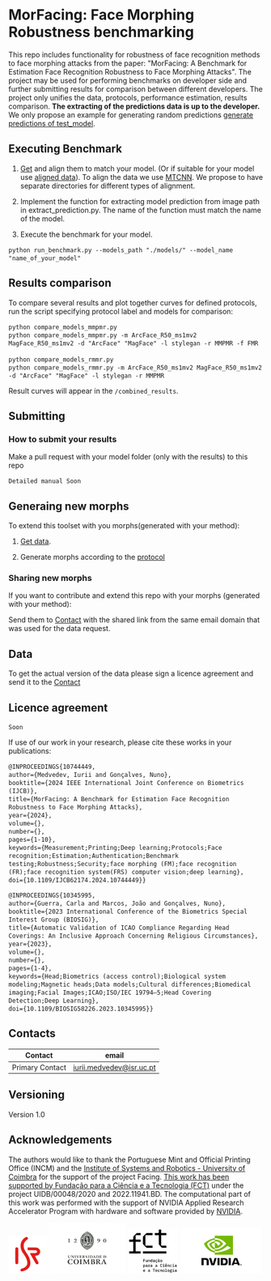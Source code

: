 # MorFacing: Face Morphing Robustness benchmarking

This repo includes functionality for robustness of face recognition methods to face morphing attacks from the paper: "MorFacing: A Benchmark for Estimation Face Recognition Robustness to Face Morphing Attacks".
The project may be used for performing benchmarks on developer side and further submitting results for comparison between different developers.
The project only unifies the data, protocols, performance estimation, results comparison. 
**The extracting of the predictions data is up to the developer.**
We only propose an example for generating random predictions [generate predictions of test_model](./mf_utils/generate_predictions_test_model.py).

## Executing Benchmark

1. [Get](#Data) and align them to match your model.
(Or if suitable for your model use [aligned data](#Data)). 
To align the data we use [MTCNN](https://github.com/ipazc/mtcnn).
We propose to have separate directories for different types of alignment.

2. Implement the function for extracting model prediction from image path in extract_prediction.py. 
The name of the function must match the name of the model.

3. Execute the benchmark for your model.
```
python run_benchmark.py --models_path "./models/" --model_name "name_of_your_model" 

```

## Results comparison

To compare several results and plot together curves for defined protocols, run 
the script specifying protocol label and models for comparison:
```
python compare_models_mmpmr.py  
python compare_models_mmpmr.py -m ArcFace_R50_ms1mv2 MagFace_R50_ms1mv2 -d "ArcFace" "MagFace" -l stylegan -r MMPMR -f FMR

python compare_models_rmmr.py  
python compare_models_rmmr.py -m ArcFace_R50_ms1mv2 MagFace_R50_ms1mv2 -d "ArcFace" "MagFace" -l stylegan -r MMPMR

```

Result curves will appear in the ```/combined_results```.


## Submitting
### How to submit your results

Make a pull request with your model folder (only with the results) to this repo
  
 ```
 Detailed manual Soon
 ```

## Generaing new morphs

To extend this toolset with you morphs(generated with your method):

1. [Get data](#Data).

2. Generate morphs according to the [protocol](./morphing_pairing_protocols/morphing_protocol_N5.txt)

### Sharing new morphs
If you want to contribute and extend this repo with your morphs (generated with your method):

Send them to [Contact](#Contacts) with the shared link from the same email domain that was used for the data request.


## Data

To get the actual version of the data please sign a licence agreement and send it to the [Contact](#Contacts)


## Licence agreement
 ```
 Soon
 ```

If use of our work in your research, please cite these works in your publications:
```
@INPROCEEDINGS{10744449,
author={Medvedev, Iurii and Gonçalves, Nuno},
booktitle={2024 IEEE International Joint Conference on Biometrics (IJCB)}, 
title={MorFacing: A Benchmark for Estimation Face Recognition Robustness to Face Morphing Attacks}, 
year={2024},
volume={},
number={},
pages={1-10},
keywords={Measurement;Printing;Deep learning;Protocols;Face recognition;Estimation;Authentication;Benchmark testing;Robustness;Security;face morphing (FM);face recognition (FR);face recognition system(FRS) computer vision;deep learning},
doi={10.1109/IJCB62174.2024.10744449}}

```

```
@INPROCEEDINGS{10345995,
author={Guerra, Carla and Marcos, João and Gonçalves, Nuno},
booktitle={2023 International Conference of the Biometrics Special Interest Group (BIOSIG)}, 
title={Automatic Validation of ICAO Compliance Regarding Head Coverings: An Inclusive Approach Concerning Religious Circumstances}, 
year={2023},
volume={},
number={},
pages={1-4},
keywords={Head;Biometrics (access control);Biological system modeling;Magnetic heads;Data models;Cultural differences;Biomedical imaging;Facial Images;ICAO;ISO/IEC 19794–5;Head Covering Detection;Deep Learning},
doi={10.1109/BIOSIG58226.2023.10345995}}
```

## Contacts

| Contact    | email |
| -------- | ------- |
| Primary Contact  | iurii.medvedev@isr.uc.pt   |



## Versioning
Version 1.0

## Acknowledgements
The authors would like to thank the Portuguese Mint and Official Printing Office (INCM) and the 
[Institute of Systems and Robotics - University of Coimbra](https://www.isr.uc.pt) for the support of the project Facing. 
[This work has been supported by Fundação para a Ciência e a Tecnologia (FCT)](https://www.fct.pt/) under the 
project UIDB/00048/2020 and 2022.11941.BD.  The computational part of this work was performed with the support of 
NVIDIA Applied Research Accelerator Program with hardware and software provided by [NVIDIA](https://developer.nvidia.com/higher-education-and-research).



<p float="left">
  <img src="./logos/ISR_logo.png" alt="ISR" width="15%";"/>
  <img src="./logos/UC_logo.jpg" alt="UC" width="30%";"/>
  <img src="./logos/FCT_Logo.jpg" alt="FCT" width="20%";"/>
  <img src="./logos/nvidia_logo.png" alt="NVIDIA" width="32%";"/>
</p>

